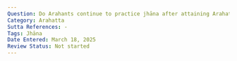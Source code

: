 ```yaml
---
Question: Do Arahants continue to practice jhāna after attaining Arahatta?
Category: Arahatta
Sutta References: -
Tags: Jhāna
Date Entered: March 18, 2025
Review Status: Not started
---
```

